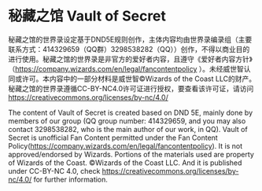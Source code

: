 # 秘藏之馆 Vault of Secret
秘藏之馆的世界录设定基于DND5E规则创作，主体内容均由世界录编录组（主要联系方式：414329659（QQ群）3298538282（QQ））创作，不得以商业目的进行使用。秘藏之馆的世界录是非官方的爱好者内容，且遵守《爱好者内容方针》（<https://company.wizards.com/en/legal/fancontentpolicy> ）。未经威世智认同或许可。本内容中的一部分材料是威世智©Wizards of the Coast LLC的财产。秘藏之馆的世界录遵循CC-BY-NC4.0许可证进行授权，要查看该许可证，请访问<https://creativecommons.org/licenses/by-nc/4.0/>

The content of Vault of Secret is created based on DND 5E, mainly done by members of our group (QQ group number: 414329659, and you may also contact 3298538282, who is the main author of our work, in QQ). Vault of Secret is unofficial Fan Content permitted under the Fan Content Policy(<https://company.wizards.com/en/legal/fancontentpolicy>). It is not approved/endorsed by Wizards. Portions of the materials used are property of Wizards of the Coast. ©Wizards of the Coast LLC. And it is published under CC-BY-NC 4.0, check <https://creativecommons.org/licenses/by-nc/4.0/> for further information.
